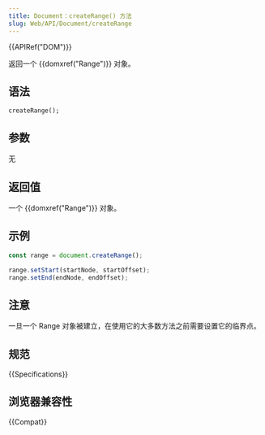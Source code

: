 ```yaml
---
title: Document：createRange() 方法
slug: Web/API/Document/createRange
---
```


{{APIRef("DOM")}}

返回一个 {{domxref("Range")}} 对象。

## 语法

```plain
createRange();
```

## 参数

无

## 返回值

一个 {{domxref("Range")}} 对象。

## 示例

```js
const range = document.createRange();

range.setStart(startNode, startOffset);
range.setEnd(endNode, endOffset);
```

## 注意

一旦一个 Range 对象被建立，在使用它的大多数方法之前需要设置它的临界点。

## 规范

{{Specifications}}

## 浏览器兼容性

{{Compat}}
